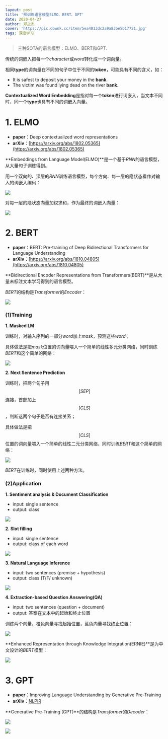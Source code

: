```yaml
---
layout: post
title: '预训练语言模型ELMO、BERT、GPT'
date: 2020-04-27
author: 郑之杰
cover: 'https://pic.downk.cc/item/5ea4013dc2a9a83be5b17721.jpg'
tags: 深度学习
---
```


> 三种SOTA的语言模型：ELMO、BERT和GPT.

传统的词嵌入把每一个$character$或$word$转化成一个词向量。

相同**type**的词向量在不同的句子中位于不同的**token**，可能具有不同的含义，如：
- It is safest to deposit your money in the **bank**.
- The victim was found lying dead on the river **bank**.

**Contextualized Word Embedding**是指对每一个**token**进行词嵌入，当文本不同时，同一个**type**也具有不同的词嵌入向量。

# 1. ELMO
- **paper**：Deep contextualized word representations
- **arXiv**：[https://arxiv.org/abs/1802.05365](https://arxiv.org/abs/1802.05365)

**Embeddings from Language Model(ELMO)**是一个基于$RNN$的语言模型，从大量句子训练得到。

用一个双向的、深层的$RNN$训练语言模型，每个方向、每一层的隐状态看作对输入的词嵌入编码：

![](https://pic.downk.cc/item/5ea41aa0c2a9a83be5cfaf61.jpg)

对每一层的隐状态向量加权求和，作为最终的词嵌入向量：

![](https://pic.downk.cc/item/5ea41b13c2a9a83be5d01258.jpg)

# 2. BERT
- **paper**：BERT: Pre-training of Deep Bidirectional Transformers for Language Understanding
- **arXiv**：[https://arxiv.org/abs/1810.04805](https://arxiv.org/abs/1810.04805)

**Bidirectional Encoder Representations from Transformers(BERT)**是从大量未标注文本学习得到的语言模型。

$BERT$的结构是$Transformer$的$Encoder$：

![](https://pic.downk.cc/item/5ea41f93c2a9a83be5d4d2ec.jpg)

### (1)Training

**1. Masked LM**

训练时，对输入序列的一部分$word$加上$mask$，预测这些$word$；

具体做法是把$mask$位置的词向量喂入一个简单的线性多元分类网络，同时训练$BERT$和这个简单的网络：

![](https://pic.downk.cc/item/5ea42002c2a9a83be5d553b4.jpg)

**2. Next Sentence Prediction**

训练时，把两个句子用$$[SEP]$$连接，首部加上$$[CLS]$$，判断这两个句子是否有连接关系；

具体做法是把$$[CLS]$$位置的词向量喂入一个简单的线性二元分类网络，同时训练$BERT$和这个简单的网络：

![](https://pic.downk.cc/item/5ea4210fc2a9a83be5d66b65.jpg)

$BERT$在训练时，同时使用上述两种方法。

### (2)Application

**1. Sentiment analysis & Document Classification**
- input: single sentence
- output: class

![](https://pic.downk.cc/item/5ea4219ac2a9a83be5d6f26e.jpg)

**2. Slot filling**
- input: single sentence
- output: class of each word

![](https://pic.downk.cc/item/5ea42270c2a9a83be5d7c96b.jpg)

**3. Natural Language Inference**
- input: two sentences (premise + hypothesis)
- output: class (T/F/ unknown)

![](https://pic.downk.cc/item/5ea422ccc2a9a83be5d82083.jpg)

**4. Extraction-based Question Answering(QA)**
- input: two sentences (question + document)
- output: 答案在文本中的起始和终止位置

训练两个向量，橙色向量寻找起始位置，蓝色向量寻找终止位置：

![](https://pic.downk.cc/item/5ea42370c2a9a83be5d8be22.jpg)

**Enhanced Representation through Knowledge Integration(ERNIE)**是为中文设计的$BERT$模型：

![](https://pic.downk.cc/item/5ea423e5c2a9a83be5d93163.jpg)

# 3. GPT
- **paper**：Improving Language Understanding by Generative Pre-Training
- **arXiv**：[NLPIR](http://www.nlpir.org/wordpress/2019/06/16/improving-language-understanding-by-generative-pre-training/)

**Generative Pre-Training (GPT)**的结构是$Transformer$的$Decoder$：

![](https://pic.downk.cc/item/5ea425b0c2a9a83be5db120d.jpg)

![](https://pic.downk.cc/item/5ea42c3fc2a9a83be5e17324.jpg)
